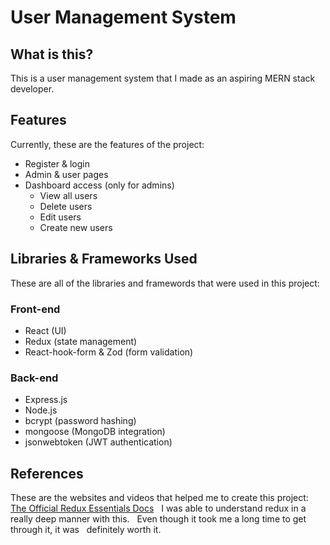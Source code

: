 # User Management System

## What is this?

This is a user management system that I made as an aspiring MERN stack developer.

## Features

Currently, these are the features of the project:

- Register & login
- Admin & user pages
- Dashboard access (only for admins)
  - View all users
  - Delete users
  - Edit users
  - Create new users

## Libraries & Frameworks Used

These are all of the libraries and framewords that were used in this project:

### Front-end

- React (UI)
- Redux (state management)
- React-hook-form & Zod (form validation)

### Back-end

- Express.js
- Node.js
- bcrypt (password hashing)
- mongoose (MongoDB integration)
- jsonwebtoken (JWT authentication)

## References

These are the websites and videos that helped me to create this project:
[The Official Redux Essentials Docs](https://redux.js.org/tutorials/essentials/part-1-overview-concepts)
&nbsp;&nbsp;I was able to understand redux in a really deep manner with this.
&nbsp;&nbsp;Even though it took me a long time to get through it, it was
&nbsp;&nbsp;definitely worth it.
